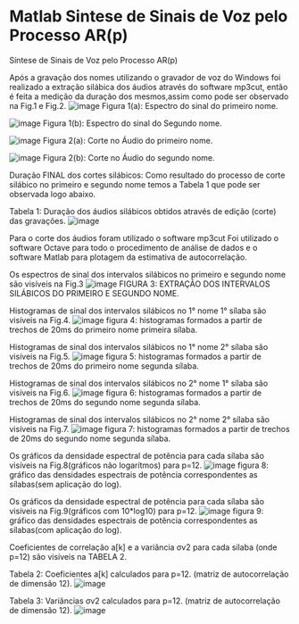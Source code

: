 # Matlab Sintese de Sinais de Voz pelo Processo AR(p)
Síntese de Sinais de Voz pelo Processo AR(p) 


Após a gravação dos nomes utilizando o gravador de voz do Windows foi realizado a extração silábica dos áudios através do software mp3cut, então é feita a medição da duração dos mesmos,assim como pode ser observado na Fig.1 e Fig.2.
![image](https://user-images.githubusercontent.com/67208118/184558550-ec7f7ec6-bc38-4f77-9db4-b64af75e892f.png)
Figura 1(a): Espectro do sinal do primeiro nome.  

![image](https://user-images.githubusercontent.com/67208118/184558552-6f171efa-7c4d-4ecf-aac8-b004f15021c3.png)
Figura 1(b): Espectro do sinal do Segundo nome.  

![image](https://user-images.githubusercontent.com/67208118/184558568-49f8ae44-5dad-4d93-aeec-6ca0ab44bafe.png)
Figura 2(a): Corte no Áudio do primeiro nome.

![image](https://user-images.githubusercontent.com/67208118/184558582-eb168b27-d474-452a-b264-151d818809e7.png)
Figura 2(b): Corte no Áudio do segundo nome. 

Duração FINAL dos cortes silábicos:
Como  resultado do processo de corte silábico no primeiro e segundo nome temos a Tabela 1 que pode ser observada logo abaixo.

Tabela 1: Duração dos áudios silábicos obtidos através de edição (corte) das gravações.
![image](https://user-images.githubusercontent.com/67208118/184558675-9556be4a-e6b6-41de-a5b9-091c556b88e9.png)

Para o corte dos áudios foram utilizado o software mp3cut
Foi utilizado o software Octave para todo o procedimento de análise de dados e o software Matlab para plotagem da estimativa de autocorrelação. 

Os espectros de sinal dos intervalos silábicos no primeiro e segundo nome são visíveis na Fig.3
![image](https://user-images.githubusercontent.com/67208118/184852991-a635ecd8-7a25-47f0-806e-54c1a5d1ea02.png)
FIGURA 3: EXTRAÇÃO DOS INTERVALOS SILÁBICOS DO PRIMEIRO E SEGUNDO NOME.

Histogramas de sinal dos intervalos silábicos no 1° nome 1° sílaba são visíveis na Fig.4.
![image](https://user-images.githubusercontent.com/67208118/184853252-05e59a37-4bdd-4db0-8941-7fc75e9b782e.png)
figura 4: histogramas formados a partir  de trechos de 20ms do primeiro nome primeira sílaba.


Histogramas de sinal dos intervalos silábicos no 1° nome 2° sílaba são visíveis na Fig.5.
![image](https://user-images.githubusercontent.com/67208118/184853600-ea03c4b5-cd1f-436e-b781-47795189ce98.png)
figura 5: histogramas formados a partir  de trechos de 20ms do primeiro nome segunda sílaba.

Histogramas de sinal dos intervalos silábicos no 2° nome 1° sílaba são visíveis na Fig.6.
![image](https://user-images.githubusercontent.com/67208118/184853982-8b84b80b-3a63-4bb1-b857-fd8e66f31bd8.png)
figura 6: histogramas formados a partir  de trechos de 20ms do segundo nome segunda sílaba.

Histogramas de sinal dos intervalos silábicos no 2° nome 2° sílaba são visíveis na Fig.7.
![image](https://user-images.githubusercontent.com/67208118/184854067-e9944d01-fa94-4c9b-84b6-5431291eae51.png)
figura 7: histogramas formados a partir  de trechos de 20ms do segundo nome segunda sílaba.

Os gráficos da densidade espectral de potência para cada sílaba são visíveis na Fig.8(gráficos não logarítmos) para p=12.
![image](https://user-images.githubusercontent.com/67208118/184854217-7d04baec-67b0-4534-8141-44906bf254e8.png)
figura 8: gráfico das densidades espectrais de potência correspondentes as sílabas(sem aplicação do log).

Os gráficos da densidade espectral de potência para cada sílaba são visíveis na Fig.9(gráficos com 10*log10) para p=12.
![image](https://user-images.githubusercontent.com/67208118/184854363-443e9e4f-0b84-4422-a522-1b3fa1f57064.png)
figura 9: gráfico das densidades espectrais de potência correspondentes as sílabas(com aplicação do log).

Coeficientes de correlação a[k] e a variância σv2 para cada sílaba (onde p=12) são visíveis na TABELA 2.

Tabela 2: Coeficientes a[k] calculados para p=12. (matriz de autocorrelação de dimensão 12).
![image](https://user-images.githubusercontent.com/67208118/184854705-49214391-1b3b-4a4f-902f-9dd97e3b97a4.png)

Tabela 3: Variâncias  σv2 calculados para p=12. (matriz de autocorrelação de dimensão 12).
![image](https://user-images.githubusercontent.com/67208118/184855024-7867a67b-8fa0-49cd-bb9d-2e400abee218.png)


